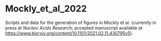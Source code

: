 # Mockly_et_al_2022
 Scripts and data for the generation of figures in Mockly et al. (currently in press at _Nucleic Acids Research_; accepted manuscript available at https://www.biorxiv.org/content/10.1101/2021.02.11.430795v5).
